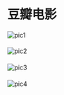 # 豆瓣电影
####
![pic1](https://github.com/shellyxiao48/movie/img/1.jpg )
####
![pic2](https://github.com/shellyxiao48/movie/img/2.jpg )
####
![pic3](https://github.com/shellyxiao48/movie/img/3.jpg )
####
![pic4](https://github.com/shellyxiao48/movie/img/4.jpg )